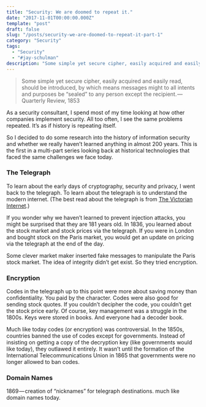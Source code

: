 ```yaml
---
title: "Security: We are doomed to repeat it."
date: "2017-11-01T00:00:00.000Z"
template: "post"
draft: false
slug: "/posts/security-we-are-doomed-to-repeat-it-part-1"
category: "Security"
tags:
  - "Security"
  - "#jay-schulman"
description: "Some simple yet secure cipher, easily acquired and easily read, should be introduced, by which means messages might to all intents and…"
---
```



> Some simple yet secure cipher, easily acquired and easily read, should be introduced, by which means messages might to all intents and purposes be “sealed” to any person except the recipient. — Quarterly Review, 1853

As a security consultant, I spend most of my time looking at how other companies implement security. All too often, I see the same problems repeated. It’s as if history is repeating itself.

So I decided to do some research into the history of information security and whether we really haven’t learned anything in almost 200 years. This is the first in a multi-part series looking back at historical technologies that faced the same challenges we face today.

### The Telegraph

To learn about the early days of cryptography, security and privacy, I went back to the telegraph. To learn about the telegraph is to understand the modern internet. (The best read about the telegraph is from [The Victorian Internet](http://amzn.to/2liAQeR).)

If you wonder why we haven’t learned to prevent injection attacks, you might be surprised that they are 181 years old. In 1836, you learned about the stock market and stock prices via the telegraph. If you were in London and bought stock on the Paris market, you would get an update on pricing via the telegraph at the end of the day.

Some clever market maker inserted fake messages to manipulate the Paris stock market. The idea of integrity didn’t get exist. So they tried encryption.

### Encryption

Codes in the telegraph up to this point were more about saving money than confidentiality. You paid by the character. Codes were also good for sending stock quotes. If you couldn’t decipher the code, you couldn’t get the stock price early. Of course, key management was a struggle in the 1800s. Keys were stored in books. And everyone had a decoder book.

Much like today codes (or encryption) was controversial. In the 1850s, countries banned the use of codes except for governments. Instead of insisting on getting a copy of the decryption key (like governments would like today), they outlawed it entirely. It wasn’t until the formation of the International Telecommunications Union in 1865 that governments were no longer allowed to ban codes.

### Domain Names

1869 — creation of “nicknames” for telegraph destinations. much like domain names today.

